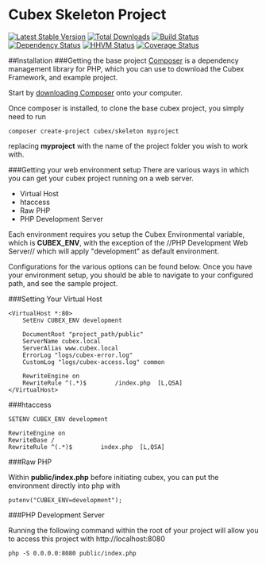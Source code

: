 Cubex Skeleton Project
========

[![Latest Stable Version](https://poser.pugx.org/cubex/skeleton/version.png)](https://packagist.org/packages/cubex/skeleton)
[![Total Downloads](https://poser.pugx.org/cubex/skeleton/d/total.png)](https://packagist.org/packages/cubex/skeleton)
[![Build Status](https://travis-ci.org/cubex/skeleton.png)](https://travis-ci.org/cubex/skeleton)
[![Dependency Status](https://www.versioneye.com/php/cubex:skeleton/badge.png)](https://www.versioneye.com/php/cubex:skeleton)
[![HHVM Status](http://hhvm.h4cc.de/badge/cubex/skeleton.png)](http://hhvm.h4cc.de/package/cubex/skeleton)
[![Coverage Status](https://coveralls.io/repos/cubex/skeleton/badge.png)](https://coveralls.io/r/cubex/skeleton)

##Installation
###Getting the base project
[Composer](http://getcomposer.org/) is a dependency management library for PHP, which you can use to download the Cubex Framework, and example project.

Start by [downloading Composer](http://getcomposer.org/download/) onto your computer.

Once composer is installed, to clone the base cubex project, you simply need to run

    composer create-project cubex/skeleton myproject
replacing **myproject** with the name of the project folder you wish to work with.

###Getting your web environment setup
There are various ways in which you can get your cubex project running on a web server.

- Virtual Host
- htaccess
- Raw PHP
- PHP Development Server

Each environment requires you setup the Cubex Environmental variable, which is **CUBEX_ENV**, with the exception of the //PHP Development Web Server// which will apply "development" as default environment.

Configurations for the various options can be found below.  Once you have your environment setup, you should be able to navigate to your configured path, and see the sample project.

###Setting Your Virtual Host

    <VirtualHost *:80>
        SetEnv CUBEX_ENV development

        DocumentRoot "project_path/public"
        ServerName cubex.local
        ServerAlias www.cubex.local
        ErrorLog "logs/cubex-error.log"
        CustomLog "logs/cubex-access.log" common

        RewriteEngine on
        RewriteRule ^(.*)$        /index.php  [L,QSA]
    </VirtualHost>

###htaccess

    SETENV CUBEX_ENV development

    RewriteEngine on
    RewriteBase /
    RewriteRule ^(.*)$        index.php  [L,QSA]

###Raw PHP

Within **public/index.php** before initiating cubex, you can put the environment directly into php with

    putenv("CUBEX_ENV=development");

###PHP Development Server

Running the following command within the root of your project will allow you to access this project with http://localhost:8080

    php -S 0.0.0.0:8080 public/index.php
